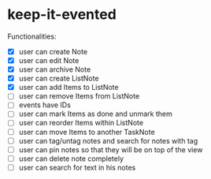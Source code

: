 # keep-it-evented


Functionalities:
- [x] user can create Note
- [x] user can edit Note
- [x] user can archive Note
- [x] user can create ListNote
- [x] user can add Items to ListNote
- [ ] user can remove Items from ListNote
- [ ] events have IDs
- [ ] user can mark Items as done and unmark them
- [ ] user can reorder Items within ListNote
- [ ] user can move Items to another TaskNote
- [ ] user can tag/untag notes and search for notes with tag
- [ ] user can pin notes so that they will be on top of the view
- [ ] user can delete note completely
- [ ] user can search for text in his notes